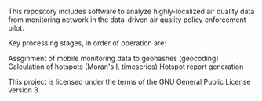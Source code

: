 This repository includes software to analyze highly-localized air quality data from monitoring network in the data-driven air quality policy enforcement pilot.

Key processing stages, in order of operation are:

Assginment of mobile monitoring data to geohashes (geocoding)
Calculation of hotspots (Moran's I, timeseries)
Hotspot report generation

This project is licensed under the terms of the GNU General Public License version 3.

